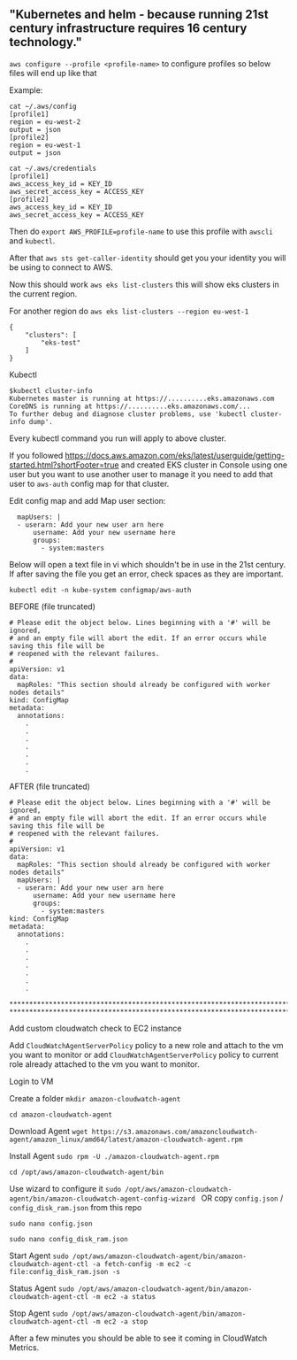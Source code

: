## "Kubernetes and helm - because running 21st century infrastructure requires 16 century technology."


`aws configure --profile <profile-name>` to configure profiles so below files will end up like that

Example:

```
cat ~/.aws/config
[profile1]
region = eu-west-2
output = json
[profile2]
region = eu-west-1
output = json
```

```
cat ~/.aws/credentials
[profile1]
aws_access_key_id = KEY_ID
aws_secret_access_key = ACCESS_KEY
[profile2]
aws_access_key_id = KEY_ID
aws_secret_access_key = ACCESS_KEY
```

Then do `export AWS_PROFILE=profile-name` to use this profile with `awscli` and `kubectl`.

After that `aws sts get-caller-identity` should get you your identity you will be using to connect to AWS.

Now this should work `aws eks list-clusters` this will show eks clusters in the current region. 

For another region do  `aws eks list-clusters --region eu-west-1`

```
{
    "clusters": [
        "eks-test"
    ]
}
```

Kubectl


```
$kubectl cluster-info
Kubernetes master is running at https://..........eks.amazonaws.com
CoreDNS is running at https://..........eks.amazonaws.com/...
To further debug and diagnose cluster problems, use 'kubectl cluster-info dump'.
```

Every kubectl command you run will apply to above cluster.

If you followed https://docs.aws.amazon.com/eks/latest/userguide/getting-started.html?shortFooter=true and created EKS cluster in Console using one user but you want to use another user to manage it you need to add that user to `aws-auth` config map for that cluster.

Edit config map and add Map user section:

```
  mapUsers: |
  - userarn: Add your new user arn here
      username: Add your new username here
      groups:
        - system:masters
```

Below will open a text file in vi which shouldn't be in use in the 21st century. If after saving the file you get an error, check spaces as they are important.

`kubectl edit -n kube-system configmap/aws-auth`

BEFORE (file truncated)

```
# Please edit the object below. Lines beginning with a '#' will be ignored,
# and an empty file will abort the edit. If an error occurs while saving this file will be
# reopened with the relevant failures.
#
apiVersion: v1
data:
  mapRoles: "This section should already be configured with worker nodes details"
kind: ConfigMap
metadata:
  annotations:
    .
    .
    .
    .
    .
    .
    .
```


AFTER (file truncated)

```
# Please edit the object below. Lines beginning with a '#' will be ignored,
# and an empty file will abort the edit. If an error occurs while saving this file will be
# reopened with the relevant failures.
#
apiVersion: v1
data:
  mapRoles: "This section should already be configured with worker nodes details"
  mapUsers: |
  - userarn: Add your new user arn here
      username: Add your new username here
      groups:
        - system:masters
kind: ConfigMap
metadata:
  annotations:
    .
    .
    .
    .
    .
    .
    .
```



```
***************************************************************************************************
***************************************************************************************************
```

Add custom cloudwatch check to EC2 instance

Add `CloudWatchAgentServerPolicy` policy to a new role and attach to the vm you want to monitor or add `CloudWatchAgentServerPolicy` policy to current role already attached to the vm you want to monitor.

Login to VM

Create a folder
`mkdir amazon-cloudwatch-agent`

`cd amazon-cloudwatch-agent`

Download Agent
`wget https://s3.amazonaws.com/amazoncloudwatch-agent/amazon_linux/amd64/latest/amazon-cloudwatch-agent.rpm`

Install Agent
`sudo rpm -U ./amazon-cloudwatch-agent.rpm`

`cd /opt/aws/amazon-cloudwatch-agent/bin`

Use wizard to configure it `sudo /opt/aws/amazon-cloudwatch-agent/bin/amazon-cloudwatch-agent-config-wizard
` OR copy `config.json` / `config_disk_ram.json` from this repo

`sudo nano config.json`

`sudo nano config_disk_ram.json`


Start Agent
`sudo /opt/aws/amazon-cloudwatch-agent/bin/amazon-cloudwatch-agent-ctl -a fetch-config -m ec2 -c file:config_disk_ram.json -s`

Status Agent
`sudo /opt/aws/amazon-cloudwatch-agent/bin/amazon-cloudwatch-agent-ctl -m ec2 -a status`

Stop Agent
`sudo /opt/aws/amazon-cloudwatch-agent/bin/amazon-cloudwatch-agent-ctl -m ec2 -a stop`

After a few minutes you should be able to see it coming in CloudWatch Metrics.









